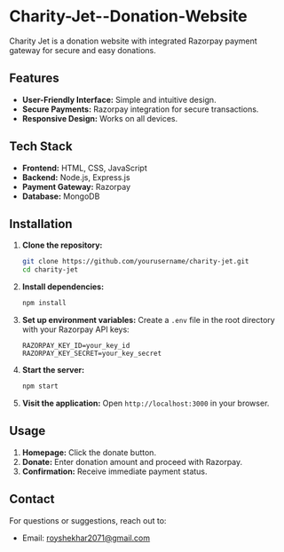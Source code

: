 # Charity-Jet--Donation-Website

Charity Jet is a donation website with integrated Razorpay payment gateway for secure and easy donations.

## Features

- **User-Friendly Interface:** Simple and intuitive design.
- **Secure Payments:** Razorpay integration for secure transactions.
- **Responsive Design:** Works on all devices.

## Tech Stack

- **Frontend:** HTML, CSS, JavaScript
- **Backend:** Node.js, Express.js
- **Payment Gateway:** Razorpay
- **Database:** MongoDB

## Installation

1. **Clone the repository:**
    ```bash
    git clone https://github.com/yourusername/charity-jet.git
    cd charity-jet
    ```

2. **Install dependencies:**
    ```bash
    npm install
    ```

3. **Set up environment variables:**
    Create a `.env` file in the root directory with your Razorpay API keys:
    ```env
    RAZORPAY_KEY_ID=your_key_id
    RAZORPAY_KEY_SECRET=your_key_secret
    ```

4. **Start the server:**
    ```bash
    npm start
    ```

5. **Visit the application:**
    Open `http://localhost:3000` in your browser.

## Usage

1. **Homepage:** Click the donate button.
2. **Donate:** Enter donation amount and proceed with Razorpay.
3. **Confirmation:** Receive immediate payment status.

## Contact

For questions or suggestions, reach out to:

- Email: royshekhar2071@gmail.com

